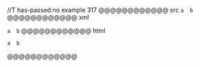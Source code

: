 //T has-passed:no
example 317
@@@@@@@@@@@@ src
`a  b`
@@@@@@@@@@@@ xml
<?xml version="1.0" encoding="UTF-8"?>
<!DOCTYPE document SYSTEM "CommonMark.dtd">
<document xmlns="http://commonmark.org/xml/1.0">
  <paragraph>
    <code>a  b</code>
  </paragraph>
</document>
@@@@@@@@@@@@ html
<p><code>a  b</code></p>
@@@@@@@@@@@@
